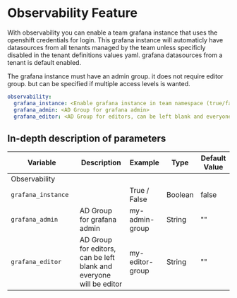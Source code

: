 # Observability Feature

With observability you can enable a team grafana instance that uses the openshift credentials for login. This grafana instance will automaticly have datasources from all tenants managed by the team unless specificly disabled in the tenant definitions values yaml. grafana datasources from a tenant is default enabled. 

The grafana instance must have an admin group. it does not require editor group. but can be specified if multiple access levels is wanted.

```yaml
observability:
  grafana_instance: <Enable grafana instance in team namespace (true/false). default false>  
  grafana_admin: <AD Group for grafana admin>
  grafana_editor: <AD Group for editors, can be left blank and everyone will be editor>
```

## In-depth description of parameters

| <div style="width:140px">**Variable**</div>         | **Description**                                                                                                     | **Example**                                | **Type**                  | **Default Value**  |
|----------------------|---------------------------------------------------------------------------------------------------------------------|--------------------------------------------|---------------------------|------------|
| Observability              |                                                                                                                     |                                            |                           |
| `grafana_instance`            | 	                               | True / False  | Boolean                    | false |
| `grafana_admin`            | 	AD Group for grafana admin                               | my-admin-group  | String                    | "" |
| `grafana_editor`            |     AD Group for editors, can be left blank and everyone will be editor                                    | my-editor-group | String                    | "" |
